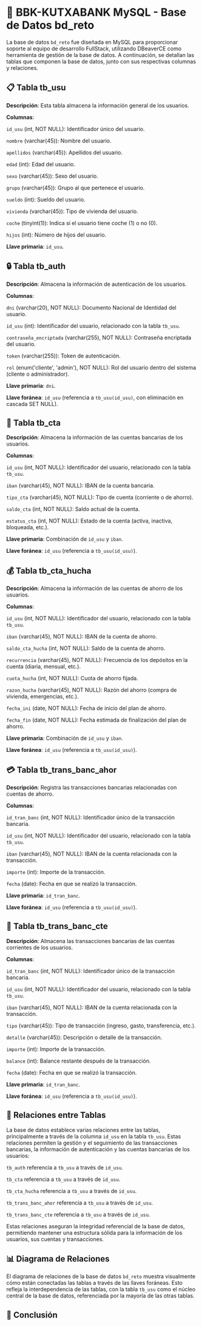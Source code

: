 # **🏦 BBK-KUTXABANK MySQL - Base de Datos bd\_reto**

La base de datos `bd_reto` fue diseñada en MySQL para proporcionar soporte al equipo de desarrollo FullStack, utilizando DBeaverCE como herramienta de gestión de la base de datos. A continuación, se detallan las tablas que componen la base de datos, junto con sus respectivas columnas y relaciones.





## **📋 Tabla tb\_usu**

**Descripción**: Esta tabla almacena la información general de los usuarios.

**Columnas**:

`id_usu` (int, NOT NULL): Identificador único del usuario.

`nombre` (varchar(45)): Nombre del usuario.

`apellidos` (varchar(45)): Apellidos del usuario.

`edad` (int): Edad del usuario.

`sexo` (varchar(45)): Sexo del usuario.

`grupo` (varchar(45)): Grupo al que pertenece el usuario.

`sueldo` (int): Sueldo del usuario.

`vivienda` (varchar(45)): Tipo de vivienda del usuario.

`coche` (tinyint(1)): Indica si el usuario tiene coche (1) o no (0).

`hijos` (int): Número de hijos del usuario.

**Llave primaria**: `id_usu`.

## **🔒 Tabla tb\_auth**

**Descripción**: Almacena la información de autenticación de los usuarios.

**Columnas**:

`dni` (varchar(20), NOT NULL): Documento Nacional de Identidad del usuario.

`id_usu` (int): Identificador del usuario, relacionado con la tabla `tb_usu`.

`contraseña_encriptada` (varchar(255), NOT NULL): Contraseña encriptada del usuario.

`token` (varchar(255)): Token de autenticación.

`rol` (enum('cliente', 'admin'), NOT NULL): Rol del usuario dentro del sistema (cliente o administrador).

**Llave primaria**: `dni`.

**Llave foránea**: `id_usu` (referencia a `tb_usu(id_usu)`, con eliminación en cascada SET NULL).

## **🏦 Tabla tb\_cta**

**Descripción**: Almacena la información de las cuentas bancarias de los usuarios.

**Columnas**:

`id_usu` (int, NOT NULL): Identificador del usuario, relacionado con la tabla `tb_usu`.

`iban` (varchar(45), NOT NULL): IBAN de la cuenta bancaria.

`tipo_cta` (varchar(45), NOT NULL): Tipo de cuenta (corriente o de ahorro).

`saldo_cta` (int, NOT NULL): Saldo actual de la cuenta.

`estatus_cta` (int, NOT NULL): Estado de la cuenta (activa, inactiva, bloqueada, etc.).

**Llave primaria**: Combinación de `id_usu` y `iban`.

**Llave foránea**: `id_usu` (referencia a `tb_usu(id_usu)`).

## **💰 Tabla tb\_cta\_hucha**

**Descripción**: Almacena la información de las cuentas de ahorro de los usuarios.

**Columnas**:

`id_usu` (int, NOT NULL): Identificador del usuario, relacionado con la tabla `tb_usu`.

`iban` (varchar(45), NOT NULL): IBAN de la cuenta de ahorro.

`saldo_cta_hucha` (int, NOT NULL): Saldo de la cuenta de ahorro.

`recurrencia` (varchar(45), NOT NULL): Frecuencia de los depósitos en la cuenta (diaria, mensual, etc.).

`cuota_hucha` (int, NOT NULL): Cuota de ahorro fijada.

`razon_hucha` (varchar(45), NOT NULL): Razón del ahorro (compra de vivienda, emergencias, etc.).

`fecha_ini` (date, NOT NULL): Fecha de inicio del plan de ahorro.

`fecha_fin` (date, NOT NULL): Fecha estimada de finalización del plan de ahorro.

**Llave primaria**: Combinación de `id_usu` y `iban`.

**Llave foránea**: `id_usu` (referencia a `tb_usu(id_usu)`).

## **💳 Tabla tb\_trans\_banc\_ahor**

**Descripción**: Registra las transacciones bancarias relacionadas con cuentas de ahorro.

**Columnas**:

`id_tran_banc` (int, NOT NULL): Identificador único de la transacción bancaria.

`id_usu` (int, NOT NULL): Identificador del usuario, relacionado con la tabla `tb_usu`.

`iban` (varchar(45), NOT NULL): IBAN de la cuenta relacionada con la transacción.

`importe` (int): Importe de la transacción.

`fecha` (date): Fecha en que se realizó la transacción.

**Llave primaria**: `id_tran_banc`.

**Llave foránea**: `id_usu` (referencia a `tb_usu(id_usu)`).

## **💼 Tabla tb\_trans\_banc\_cte**

**Descripción**: Almacena las transacciones bancarias de las cuentas corrientes de los usuarios.

**Columnas**:

`id_tran_banc` (int, NOT NULL): Identificador único de la transacción bancaria.

`id_usu` (int, NOT NULL): Identificador del usuario, relacionado con la tabla `tb_usu`.

`iban` (varchar(45), NOT NULL): IBAN de la cuenta relacionada con la transacción.

`tipo` (varchar(45)): Tipo de transacción (ingreso, gasto, transferencia, etc.).

`detalle` (varchar(45)): Descripción o detalle de la transacción.

`importe` (int): Importe de la transacción.

`balance` (int): Balance restante después de la transacción.

`fecha` (date): Fecha en que se realizó la transacción.

**Llave primaria**: `id_tran_banc`.

**Llave foránea**: `id_usu` (referencia a `tb_usu(id_usu)`).

## **🔗 Relaciones entre Tablas**

La base de datos establece varias relaciones entre las tablas, principalmente a través de la columna `id_usu` en la tabla `tb_usu`. Estas relaciones permiten la gestión y el seguimiento de las transacciones bancarias, la información de autenticación y las cuentas bancarias de los usuarios:

`tb_auth` referencia a `tb_usu` a través de `id_usu`.

`tb_cta` referencia a `tb_usu` a través de `id_usu`.

`tb_cta_hucha` referencia a `tb_usu` a través de `id_usu`.

`tb_trans_banc_ahor` referencia a `tb_usu` a través de `id_usu`.

`tb_trans_banc_cte` referencia a `tb_usu` a través de `id_usu`.

Estas relaciones aseguran la integridad referencial de la base de datos, permitiendo mantener una estructura sólida para la información de los usuarios, sus cuentas y transacciones.

## **📊 Diagrama de Relaciones**

El diagrama de relaciones de la base de datos `bd_reto` muestra visualmente cómo están conectadas las tablas a través de las llaves foráneas. Esto refleja la interdependencia de las tablas, con la tabla `tb_usu` como el núcleo central de la base de datos, referenciada por la mayoría de las otras tablas.

## **📝 Conclusión**
